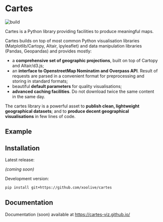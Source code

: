 # Cartes

![build](https://github.com/xoolive/cartes/workflows/build/badge.svg)

Cartes is a Python library providing facilities to produce meaningful maps.

Cartes builds on top of most common Python visualisation libraries (Matplotlib/Cartopy, Altair, ipyleaflet) and data manipulation libraries (Pandas, Geopandas) and provides mostly:

- a **comprehensive set of geographic projections**, built on top of Cartopy and Altair/d3.js;
- an **interface to OpenstreetMap Nominatim and Overpass API**. Result of requests are parsed in a convenient format for preprocessing and storing in standard formats;
- beautiful **default parameters** for quality visualisations;
- **advanced caching facilities**. Do not download twice the same content in the same day.

The cartes library is a powerful asset to **publish clean, lightweight geographical datasets**; and to **produce decent geographical visualisations** in few lines of code.

## Example

## Installation

Latest release:

*(coming soon)*

Development version:
```sh
pip install git+https://github.com/xoolive/cartes
```

## Documentation

Documentation (soon) available at https://cartes-viz.github.io/

